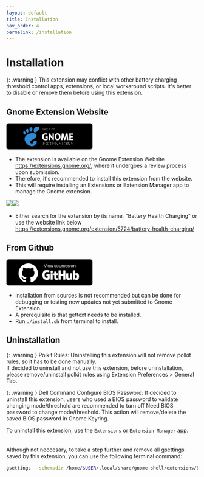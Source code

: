 ```yaml
---
layout: default
title: Installation
nav_order: 4
permalink: /installation
---
```


# Installation

{: .warning }
This extension may conflict with other battery charging threshold control apps, extensions, or local workaround scripts. It's better to disable or remove them before using this extension.

## Gnome Extension Website

[<img src="./assets/images/home/get-it-on-gnome-extension.png" width="45%">](https://extensions.gnome.org/extension/5724/battery-health-charging/)

* The extension is available on the Gnome Extension Website https://extensions.gnome.org/, where it undergoes a review process upon submission.
* Therefore, it's recommended to install this extension from the website.
* This will require installing an Extensions or Extension Manager app to manage the Gnome extension.

 
[<img src="./assets/images/installation/extension.png" width="45%">](https://flathub.org/apps/org.gnome.Extensions)[<img src="./assets/images/installation/extension-manager.png" width="45%" class="float-right">](https://flathub.org/apps/com.mattjakeman.ExtensionManager)

* Either search for the extension by its name, "Battery Health Charging" or use the website link below<br><https://extensions.gnome.org/extension/5724/battery-health-charging/>

## From Github

[<img src="./assets/images/home/view-sources-on-github.png" width="45%">](https://github.com/maniacx/Battery-Health-Charging)

* Installation from sources is not recommended but can be done for debugging or testing new updates not yet submitted to Gnome Extension.
* A prerequisite is that gettext needs to be installed.
* Run `./install.sh` from terminal to install.


## Uninstallation


{: .warning }
Polkit Rules: Uninstalling this extension will not remove polkit rules, so it has to be done manually.<br>If decided to uninstall and not use this extension, before uninstallation, please remove/uninstall polkit rules using Extension Preferences > General Tab.

{: .warning }
Dell Command Configure BIOS Password: If decided to uninstall this extension, users who used a BIOS password to validate changing mode/threshold are recommended to turn off Need BIOS password to change mode/threshold. This action will remove/delete the saved BIOS password in Gnome Keyring.

To uninstall this extension, use the `Extensions`  or `Extension Manager` app.
<br>
<br>
<br>
Although not neccesary, to take a step further and remove all gsettings saved by this extension, you can use the following terminal command:
```bash
gsettings --schemadir /home/$USER/.local/share/gnome-shell/extensions/Battery-Health-Charging@maniacx.github.com/schemas reset-recursively org.gnome.shell.extensions.Battery-Health-Charging
```


